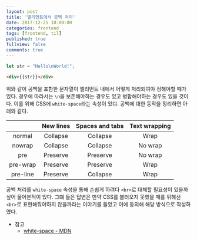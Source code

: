 ```yaml
---
layout: post
title: '엘리먼트에서 공백 처리'
date: 2017-12-25 18:00:00
categories: frontend
tags: [frontend, til]
published: true
fullview: false
comments: true
---
```


```javascript
let str = "Hello\nWorld!";
```

```html
<div>{{str}}</div>
```

위와 같이 공백을 포함한 문자열이 엘리먼트 내에서 어떻게 처리되여야 정해야할 때가 있다. 경우에 따라서는 `\n`을 보존해야하는 경우도 있고 병합해야하는 경우도 있을 것이다. 이를 위해 CSS에 `white-space`라는 속성이 있댜. 공백에 대한 동작을 정리하면 아래와 같다.

|  | New lines | Spaces and tabs | Text wrapping |
| :-: | :-: | :-: | :-: |
| normal | Collapse | Collapse | Wrap |
| nowrap | Collapse | Collapse | No wrap |
| pre | Preserve | Preserve | No wrap |
| pre-wrap | Preserve | Preserve | Wrap |
| pre-line | Preserve | Collapse | Wrap |

공백 처리를 `white-space` 속성을 통해 손쉽게 하려다 `<br>`로 대체할 필요성이 있을까 싶어 물어본적이 있다. 그떄 들은 답변은 만약 CSS를 불러오지 못했을 때를 위해선 `<br>`로 표현해줘야하지 않을까라는 이야기를 들었고 이에 동의해 해당 방식으로 작성하였다.

* 참고
  * [white-space - MDN](https://developer.mozilla.org/ko/docs/Web/CSS/white-space)